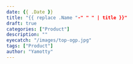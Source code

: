 ```yaml
---
date: {{ .Date }}
title: "{{ replace .Name "-" " " | title }}"
draft: true
categories: ["Product"]
description: ""
eyecatch: "/images/top-ogp.jpg"
tags: ["Product"]
author: "Yamotty"
---
```

